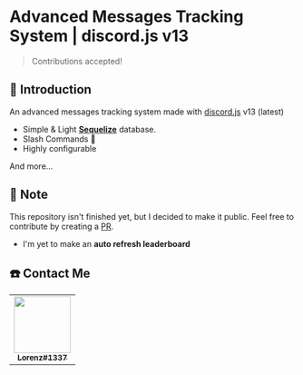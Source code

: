 # Advanced Messages Tracking System | discord.js v13

> Contributions accepted!

## 🎈 Introduction

An advanced messages tracking system made with [discord.js](https://discord.js.org/) v13 (latest)

- Simple & Light [**Sequelize**](https://sequelize.org) database.
- Slash Commands 🎉
- Highly configurable

And more...

## 📝 Note

This repository isn't finished yet, but I decided to make it public. Feel free to contribute by creating a [PR](https://github.com/Dqrshan/Tracker/pulls).

- I'm yet to make an **auto refresh leaderboard**

## ☎️ Contact Me

<table>
  <tr>
    <td align="center"><a href="https://discord.com/users/838620835282812969"><img src="https://media.discordapp.net/attachments/926313179326332940/952484622745354240/245200298_4491192070947485_329361950020987053_n.jpg?width=530&height=663" width="100px">
    <br />
      <sub>
        <b>Lorenz#1337</b>
      </sub>
    </a>
  </tr>
</table>
